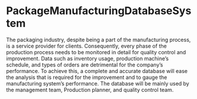 # PackageManufacturingDatabaseSystem
The packaging industry, despite being a part of the manufacturing process, is a service provider for clients. Consequently, every phase of the production process needs to be monitored in detail for quality control and improvement. Data such as inventory usage, production machine’s schedule, and types of orders are detrimental for the company’s performance. To achieve this, a complete and accurate database will ease the analysis that is required for the improvement and to gauge the manufacturing system’s performance. The database will be mainly used by the management team, Production planner, and quality control team.

